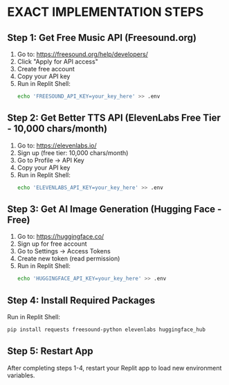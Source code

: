 # EXACT IMPLEMENTATION STEPS

## Step 1: Get Free Music API (Freesound.org)

1. Go to: https://freesound.org/help/developers/
2. Click "Apply for API access"
3. Create free account
4. Copy your API key
5. Run in Replit Shell:
   ```bash
   echo 'FREESOUND_API_KEY=your_key_here' >> .env
   ```

## Step 2: Get Better TTS API (ElevenLabs Free Tier - 10,000 chars/month)

1. Go to: https://elevenlabs.io/
2. Sign up (free tier: 10,000 chars/month)
3. Go to Profile → API Key
4. Copy your API key
5. Run in Replit Shell:
   ```bash
   echo 'ELEVENLABS_API_KEY=your_key_here' >> .env
   ```

## Step 3: Get AI Image Generation (Hugging Face - Free)

1. Go to: https://huggingface.co/
2. Sign up for free account
3. Go to Settings → Access Tokens
4. Create new token (read permission)
5. Run in Replit Shell:
   ```bash
   echo 'HUGGINGFACE_API_KEY=your_key_here' >> .env
   ```

## Step 4: Install Required Packages

Run in Replit Shell:
```bash
pip install requests freesound-python elevenlabs huggingface_hub
```

## Step 5: Restart App

After completing steps 1-4, restart your Replit app to load new environment variables.

